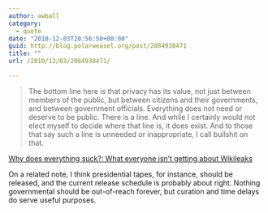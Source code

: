 ```yaml
---
author: awball
category:
  - quote
date: "2010-12-03T20:56:50+00:00"
guid: http://blog.polarweasel.org/post/2084938471
title: ""
url: /2010/12/03/2084938471/

---
```

> The bottom line here is that privacy has its value, not just between members of the public, but between citizens and their governments, and between government officials. Everything does not need or deserve to be public. There is a line. And while I certainly would not elect myself to decide where that line is, it does exist. And to those that say such a line is unneeded or inappropriate, I call bullshit on that.

[Why does everything suck?: What everyone isn’t getting about Wikileaks](http://whydoeseverythingsuck.com/2010/12/what-everyone-isnt-getting-about.html)

On a related note, I think presidential tapes, for instance, should be released, and the current release schedule is probably about right. Nothing governmental should be out-of-reach forever, but curation and time delays do serve useful purposes.
